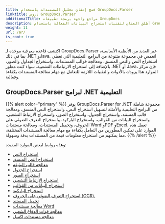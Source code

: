 ```yaml
---
title: فتح إتقان تحليل المستندات باستخدام GroupDocs.Parser
linktitle: دروس GroupDocs.Parser
additionalTitle: مراجع واجهة برمجة تطبيقات GroupDocs
description: أطلق العنان لتقنيات استخراج البيانات الفعالة باستخدام GroupDocs.Parser لـ .NET وJava. استكشف البرامج التعليمية حول النص والجدول واستخراج الصور والمزيد.
weight: 11
url: /ar/
is_root: true
---
```


اكتشف قاعدة معرفية موحدة لـ GroupDocs.Parser عبر العديد من الأنظمة الأساسية، بما في ذلك .NET وJava. انغمس في مجموعة متنوعة من البرامج التعليمية التي تغطي استخراج النص والنص المنسق، ومعالجة قوالب المستندات، واستخراج الجداول والصور، بالإضافة إلى استخراج الارتباطات التشعبية. سواء كنت مطور .NET أو Java، فإن مركز الموارد هذا يزودك بالأدوات والتقنيات اللازمة للتعامل مع مهام معالجة المستندات بكفاءة وفعالية.

## GroupDocs.Parser لبرامج .NET التعليمية
{{% alert color="primary" %}}
يوفر GroupDocs.Parser for .NET مجموعة شاملة من البرامج التعليمية والأمثلة لتسهيل استخراج النص، واستخراج النص المنسق، ومعالجة قالب المستند، واستخراج الجدول، واستخراج الصور، واستخراج الارتباط التشعبي، واستخراج البيانات من القوالب، واستخراج الباركود، واستخراج التعرف الضوئي على الحروف، وتحميل المستندات، ومعالجة مستندات Word وPDF وExcel. تعمل هذه الموارد على تمكين المطورين من التعامل بكفاءة مع مهام معالجة المستندات المختلفة، مما يمكنهم من استخراج معلومات قيمة من المستندات بدقة وسهولة.
{{% /alert %}}

وهذه روابط لبعض الموارد المفيدة:
 
- [استخراج النص](./net/text-extraction/)
- [استخراج النص المنسق](./net/formatted-text-extraction/)
- [معالجة قالب الوثيقة](./net/document-template-processing/)
- [استخراج الجدول](./net/table-extraction/)
- [استخراج الصور](./net/image-extraction/)
- [استخراج الارتباط التشعبي](./net/hyperlink-extraction/)
- [استخراج البيانات من القوالب](./net/data-extraction-from-templates/)
- [استخراج الباركود](./net/barcode-extraction/)
- [استخراج التعرف الضوئي على الحروف (OCR).](./net/ocr-extraction/)
- [تحميل المستند](./net/document-loading/)
- [معالجة مستندات Word](./net/word-document-processing/)
- [معالجة قوات الدفاع الشعبي](./net/pdf-processing/)
- [معالجة مستندات إكسل](./net/excel-document-processing/)





